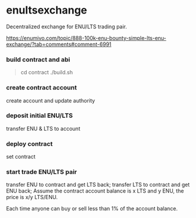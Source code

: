 # enultsexchange

Decentralized exchange for ENU/LTS trading pair.

https://enumivo.com/topic/888-100k-enu-bounty-simple-lts-enu-exchange/?tab=comments#comment-6991

### build contract and abi
> cd contract
> ./build.sh

### create contract account
create account and update authority

### deposit initial ENU/LTS
transfer ENU & LTS to account

### deploy contract
set contract

### start trade ENU/LTS pair
transfer ENU to contract and get LTS back;
transfer LTS to contract and get ENU back;
Assume the contract account balance is x LTS and y ENU, the price is x/y LTS/ENU. 

Each time anyone can buy or sell less than 1% of the account balance.
